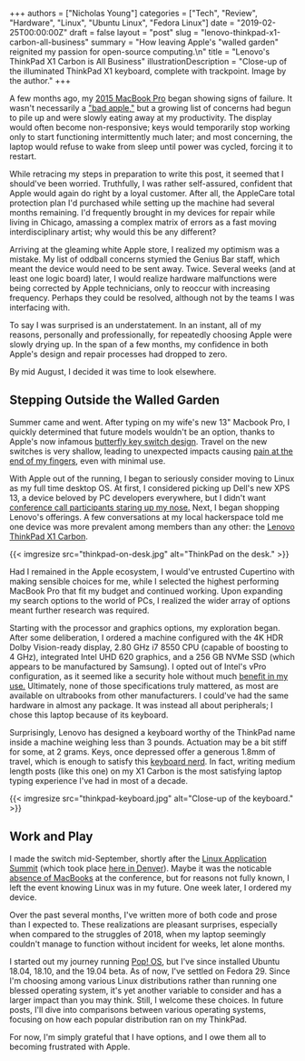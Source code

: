 +++
authors = ["Nicholas Young"]
categories = ["Tech", "Review", "Hardware", "Linux", "Ubuntu Linux", "Fedora Linux"]
date = "2019-02-25T00:00:00Z"
draft = false
layout = "post"
slug = "lenovo-thinkpad-x1-carbon-all-business"
summary = "How leaving Apple's \"walled garden\" reignited my passion for open-source computing.\n"
title = "Lenovo's ThinkPad X1 Carbon is All Business"
illustrationDescription = "Close-up of the illuminated ThinkPad X1 keyboard, complete with trackpoint. Image by the author."
+++

A few months ago, my [2015 MacBook Pro][mbp] began showing signs of failure. It
wasn't necessarily a ["bad apple,"][bad-apple] but a growing list of concerns
had begun to pile up and were slowly eating away at my productivity. The
display would often become non-responsive; keys would temporarily stop working
only to start functioning intermittently much later; and most
concerning, the laptop would refuse to wake from sleep until power was cycled,
forcing it to restart.

While retracing my steps in preparation to write this post, it seemed that
I should've been worried. Truthfully, I was rather self-assured, confident that
Apple would again do right by a loyal customer. After all, the AppleCare total
protection plan I'd purchased while setting up the machine had several months
remaining. I'd frequently brought in my devices for repair while living in
Chicago, amassing a complex matrix of errors as a fast moving interdisciplinary
artist; why would this be any different?

Arriving at the gleaming white Apple store, I realized my optimism was
a mistake. My list of oddball concerns stymied the Genius Bar staff, which
meant the device would need to be sent away. Twice. Several weeks (and at least
one logic board) later, I would realize hardware malfunctions were being
corrected by Apple technicians, only to reoccur with increasing frequency.
Perhaps they could be resolved, although not by the teams I was interfacing
with.

To say I was surprised is an understatement. In an instant, all of my reasons,
personally and professionally, for repeatedly choosing Apple were slowly drying
up. In the span of a few months, my confidence in both Apple's design and
repair processes had dropped to zero.

By mid August, I decided it was time to look elsewhere.

## Stepping Outside the Walled Garden

Summer came and went. After typing on my wife's new 13" Macbook Pro, I quickly
determined that future models wouldn't be an option, thanks to Apple's now
infamous [butterfly key switch design][butterfly]. Travel on the new switches
is very shallow, leading to unexpected impacts causing [pain at the end of my
fingers][pain], even with minimal use.

With Apple out of the running, I began to seriously consider moving to Linux as
my full time desktop OS. At first, I considered picking up Dell's new XPS 13,
a device beloved by PC developers everywhere, but I didn't want [conference
call participants staring up my nose.][xps-13] Next, I began shopping Lenovo's
offerings. A few conversations at my local hackerspace told me one device was
more prevalent among members than any other: the [Lenovo ThinkPad X1
Carbon][thinkpad].

{{< imgresize src="thinkpad-on-desk.jpg" alt="ThinkPad on the desk." >}}

Had I remained in the Apple ecosystem, I would've entrusted Cupertino with
making sensible choices for me, while I selected the highest performing MacBook
Pro that fit my budget and continued working. Upon expanding my search options
to the world of PCs, I realized the wider array of options meant further
research was required.

Starting with the processor and graphics options, my exploration began. After
some deliberation, I ordered a machine configured with the 4K HDR Dolby
Vision-ready display, 2.80 GHz i7 8550 CPU (capable of boosting to 4 GHz),
integrated Intel UHD 620 graphics, and a 256 GB NVMe SSD (which appears to be
manufactured by Samsung). I opted out of Intel's vPro configuration, as it
seemed like a security hole without much [benefit in my use.][vpro] Ultimately,
none of those specifications truly mattered, as most are available on
ultrabooks from other manufacturers. I could've had the same hardware in almost
any package. It was instead all about peripherals; I chose this laptop because
of its keyboard.

Surprisingly, Lenovo has designed a keyboard worthy of the ThinkPad name inside
a machine weighing less than 3 pounds. Actuation may be a bit stiff for some,
at 2 grams. Keys, once depressed offer a generous 1.8mm of travel, which is
enough to satisfy this [keyboard nerd][painless-keyboarding]. In fact, writing
medium length posts (like this one) on my X1 Carbon is the most satisfying
laptop typing experience I've had in most of a decade.

{{< imgresize src="thinkpad-keyboard.jpg" alt="Close-up of the keyboard." >}}

## Work and Play

I made the switch mid-September, shortly after the [Linux Application
Summit][las-gnome] (which took place [here in Denver][las-photos]). Maybe it
was the noticable [absence of MacBooks][tweet] at the conference, but for
reasons not fully known, I left the event knowing Linux was in my future. One
week later, I ordered my device.

Over the past several months, I've written more of both code and prose than
I expected to. These realizations are pleasant surprises, especially when
compared to the struggles of 2018, when my laptop seemingly couldn't manage to
function without incident for weeks, let alone months.

I started out my journey running [Pop! OS][pop-os], but I've since installed
Ubuntu 18.04, 18.10, and the 19.04 beta. As of now, I've settled on Fedora 29.
Since I'm choosing among various Linux distributions rather than running one
blessed operating system, it's yet another variable to consider and has
a larger impact than you may think. Still, I welcome these choices. In future
posts, I'll dive into comparisons between various operating systems, focusing
on how each popular distribution ran on my ThinkPad.

For now, I'm simply grateful that I have options, and I owe them all to
becoming frustrated with Apple.

[mbp]: /blog/2016/01/apples-power-play/
[butterfly]: https://appleinsider.com/articles/18/04/30/2016-macbook-pro-butterfly-keyboards-failing-twice-as-frequently-as-older-models
[painless-keyboarding]: /blog/2015/11/painless-keyboarding/
[pain]: /blog/2016/05/life-on-the-inside-part-i/
[thinkpad]:
https://www.lenovo.com/us/en/laptops/thinkpad/thinkpad-x/ThinkPad-X1-Carbon-6th-Gen/p/22TP2TXX16G
[vpro]: https://en.wikipedia.org/wiki/Intel_vPro
[las-gnome]: https://las.gnome.org/conferences/LAS
[las-photos]:
https://twitter.com/search?f=images&q=%23LASGnome&src=typd
[tweet]: https://twitter.com/secretfader/status/1038157499415846912
[bad-apple]: https://www.technologyreview.com/s/427276/review-bad-apple/
[xps-13]: https://www.youtube.com/watch?v=F9yWtKzgtrc
[vpro]: https://www.laptopmag.com/articles/intel-vpro-faq
[pop-os]: https://system76.com/pop
